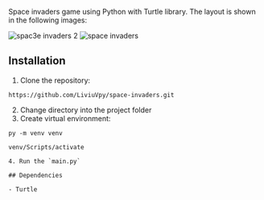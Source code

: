 Space invaders game using Python with Turtle library.
The layout is shown in the following images:

![spac3e invaders 2](https://github.com/user-attachments/assets/b7da8991-262b-497c-afb7-5ae8b6e1ba7a)
![space invaders](https://github.com/user-attachments/assets/7f3a18dc-96b3-4122-92e0-46ffd06d2001)


## Installation
1. Clone the repository: 
```
https://github.com/LiviuVpy/space-invaders.git
```
2. Change directory into the project folder
3. Create virtual environment: 
```
py -m venv venv
``` 
```
venv/Scripts/activate
```
```
4. Run the `main.py`

## Dependencies

- Turtle
